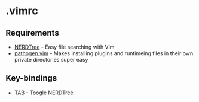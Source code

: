 # .vimrc


## Requirements

* [NERDTree] - Easy file searching with Vim
* [pathogen.vim] - Makes installing plugins and runtimeing files in their own private directories super easy

[pathogen.vim]: <https://github.com/tpope/vim-pathogen>
[NERDTree]: <https://github.com/scrooloose/nerdtree>


## Key-bindings

- TAB - Toogle NERDTree

